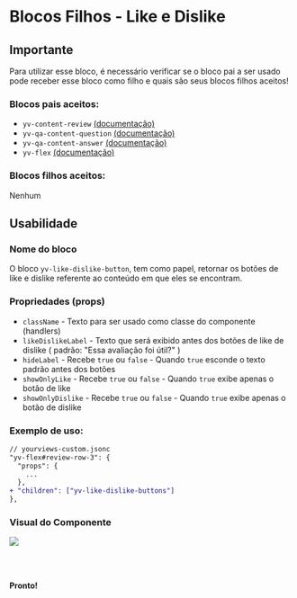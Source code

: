 # Blocos Filhos - Like e Dislike
## Importante

Para utilizar esse bloco, é necessário verificar se o bloco pai a ser usado pode receber esse bloco como filho e quais são seus blocos filhos aceitos!

### Blocos pais aceitos:

 - `yv-content-review` [(documentação)](https://github.com/yourviewsbyhiplatform/documentacoes/blob/master/Instala%C3%A7%C3%A3o%20personaliz%C3%A1vel%20-%20Bloco%20de%20reviews.md)
 - `yv-qa-content-question` [(documentação)](#)
 - `yv-qa-content-answer` [(documentação)](#)
 - `yv-flex` [(documentação)](https://github.com/yourviewsbyhiplatform/documentacoes/blob/master/Blocos%20Filhos%20-%20Flex%20Box.md)

### Blocos filhos aceitos:

Nenhum

## Usabilidade

### Nome do bloco

O bloco `yv-like-dislike-button`, tem como papel, retornar os botões de like e dislike referente ao conteúdo em que eles se encontram.

### Propriedades (props)

 - `className` - Texto para ser usado como classe do componente (handlers)
 - `likeDislikeLabel` - Texto que será exibido antes dos botões de like de dislike ( padrão: "Essa avaliação foi útil?" )
 - `hideLabel` - Recebe `true` ou `false` - Quando `true` esconde o texto padrão antes dos botões
 - `showOnlyLike` - Recebe `true` ou `false` - Quando `true` exibe apenas o botão de like
 - `showOnlyDislike` - Recebe `true` ou `false` - Quando `true` exibe apenas o botão de dislike

### Exemplo de uso:

```diff
// yourviews-custom.jsonc
"yv-flex#review-row-3": {
  "props": {
    ...
  },
+ "children": ["yv-like-dislike-buttons"]
},
```

### Visual do Componente
![](https://i.imgur.com/xRcnMtX.png)

<br>
<br>

**Pronto!**

<!--stackedit_data:
eyJoaXN0b3J5IjpbLTY5MTM5NzIwMV19
-->